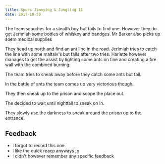 ```yaml
---
title: Spurs Jimmying & Jangling 11
date: 2017-10-30
---
```


The team searches for a stealth boy but fails to find one. However they do get Jerimiah some bottles of whiskey and bandges. Mr Barker also picks up soem medical supplies

They head up north and find an ant line in the road. Jerimiah tries to catch the line with some maltalv's but fails after two tries. Hariette however manages to get the assist by lighting some ants on fine and creating a fire wall with the combined burning.

The team tries to sneak away before they catch some ants but fail.

In the battle of ants the team comes up very victorious though.

They then sneak up to the prison and scope the place out.

The decided to wait until nightfall to sneak on in.

They slowly use the darkness to sneak around the prison up to the entrance.

## Feedback

- I forgot to record this one.
- I like the quick reacp anyways ;p
- I didn't however remember any specific feedback
